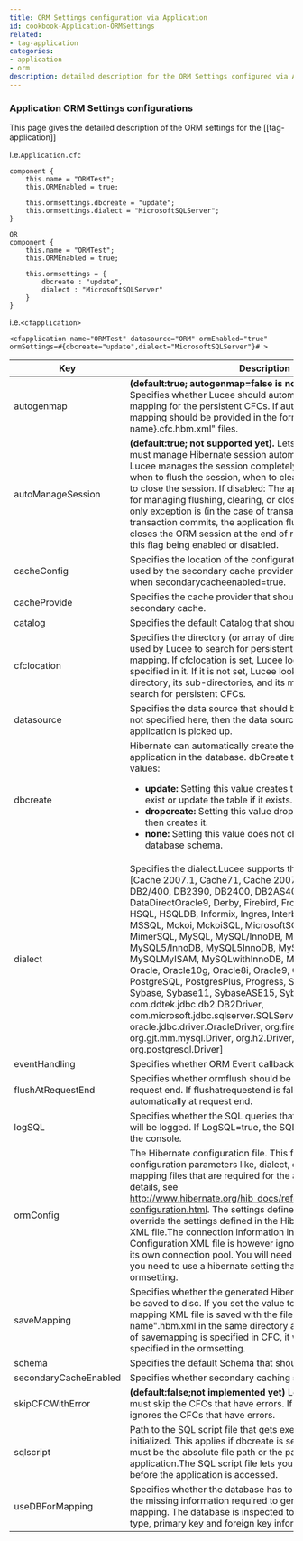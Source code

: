 ```yaml
---
title: ORM Settings configuration via Application
id: cookbook-Application-ORMSettings
related:
- tag-application
categories:
- application
- orm
description: detailed description for the ORM Settings configured via Application.cfc/cfapplication
---
```


### Application ORM Settings configurations ###

This page gives the detailed description of the ORM settings for the [[tag-application]]

i.e.<code>Application.cfc</code>

```luceescript
component {
	this.name = "ORMTest";
	this.ORMEnabled = true;

	this.ormsettings.dbcreate = "update";
	this.ormsettings.dialect = "MicrosoftSQLServer";
}

OR
component {
	this.name = "ORMTest";
	this.ORMEnabled = true;

	this.ormsettings = {
		dbcreate : "update",
		dialect : "MicrosoftSQLServer"
	}
}
```

i.e.<code>&lt;cfapplication&gt;</code>

```lucee
<cfapplication name="ORMTest" datasource="ORM" ormEnabled="true" ormSettings=#{dbcreate="update",dialect="MicrosoftSQLServer"}# >
```


Key | Description | default
-------------- | ----------------- | -----------------
autogenmap | **(default:true; autogenmap=false is not supported yet.)** Specifies whether Lucee should automatically generate mapping for the persistent CFCs. If autogenmap=false, mapping should be provided in the form of "{cfc-name}.cfc.hbm.xml" files. | true
autoManageSession | **(default:true; not supported yet).** Lets you specify if Lucee must manage Hibernate session automatically. If enabled: Lucee manages the session completely. That is, it decides when to flush the session, when to clear the session, and when to close the session. If disabled: The application is responsible for managing flushing, clearing, or closing of the session. The only exception is (in the case of transaction), when the transaction commits, the application flushes the session. Lucee closes the ORM session at the end of request irrespective of this flag being enabled or disabled. | true
cacheConfig | Specifies the location of the configuration file that should be used by the secondary cache provider.This setting is used only when secondarycacheenabled=true. | |
cacheProvide | Specifies the cache provider that should be used by ORM as secondary cache. | |
catalog | Specifies the default Catalog that should be used by ORM. | |
cfclocation | Specifies the directory (or array of directories) that should be used by Lucee to search for persistent CFCs to generate the mapping. If cfclocation is set, Lucee looks at only the paths specified in it. If it is not set, Lucee looks at the application directory, its sub-directories, and its mapped directories to search for persistent CFCs. | |
datasource | Specifies the data source that should be used by ORM. If it is not specified here, then the data source specified for the application is picked up. | |
dbcreate | Hibernate can automatically create the tables for your application in the database. dbCreate takes the following values: <ul><li> **update:** Setting this value creates the table if it does not exist or update the table if it exists.</li><li> **dropcreate:** Setting this value drops the table if it exists and then creates it.</li><li> **none:** Setting this value does not change anything in the database schema.</li></ul> | none
dialect | Specifies the dialect.Lucee supports the following dialects: [Cache 2007.1, Cache71, Cache 2007.1, DB2, DB2/390, DB2/400, DB2390, DB2400, DB2AS400, DB2OS390, DataDirectOracle9, Derby, Firebird, FrontBase, H2, H2DB, HSQL, HSQLDB, Informix, Ingres, Interbase, JDataStore, MSSQL, Mckoi, MckoiSQL, MicrosoftSQLServer, Mimer, MimerSQL, MySQL, MySQL/InnoDB, MySQL/MyISAM, MySQL5, MySQL5/InnoDB, MySQL5InnoDB, MySQLInnoDB, MySQLMyISAM, MySQLwithInnoDB, MySQLwithMyISAM, Oracle, Oracle10g, Oracle8i, Oracle9, Oracle9i, Pointbase, PostgreSQL, PostgresPlus, Progress, SAPDB, SQLServer, Sybase, Sybase11, SybaseASE15, SybaseAnywhere, com.ddtek.jdbc.db2.DB2Driver, com.microsoft.jdbc.sqlserver.SQLServerDriver, oracle.jdbc.driver.OracleDriver, org.firebirdsql.jdbc.FBDriver, org.gjt.mm.mysql.Driver, org.h2.Driver, org.hsqldb.jdbcDriver, org.postgresql.Driver] | |
eventHandling | Specifies whether ORM Event callbacks should be given. | false
flushAtRequestEnd | Specifies whether ormflush should be called automatically at request end. If flushatrequestend is false, ormflush is not called automatically at request end. | true
logSQL |  Specifies whether the SQL queries that are executed by ORM will be logged. If LogSQL=true, the SQL queries are logged to the console. | false
ormConfig | The Hibernate configuration file. This file contains various configuration parameters like, dialect, cache settings, and mapping files that are required for the application. For more details, see <http://www.hibernate.org/hib_docs/reference/en/html/session-configuration.html>. The settings defined in the ormsettings override the settings defined in the Hibernate Configuration XML file.The connection information in the Hibernate Configuration XML file is however ignored because Lucee uses its own connection pool. You will need to use this only when you need to use a hibernate setting that is not available using ormsetting. | |
saveMapping | Specifies whether the generated Hibernate mapping file has to be saved to disc. If you set the value to true, the Hibernate mapping XML file is saved with the filename "CFC name".hbm.xml in the same directory as the CFC. If any value of savemapping is specified in CFC, it will override the value specified in the ormsetting. | false |
schema | Specifies the default Schema that should be used by ORM. | false |
secondaryCacheEnabled | Specifies whether secondary caching should be enabled | false |
skipCFCWithError | **(default:false;not implemented yet)** Lets you specify if Lucee must skip the CFCs that have errors. If set to true, Lucee ignores the CFCs that have errors. | false |
sqlscript | Path to the SQL script file that gets executed after ORM is initialized. This applies if dbcreate is set to dropcreate. This must be the absolute file path or the path relative to the application.The SQL script file lets you populate the tables before the application is accessed.
useDBForMapping | Specifies whether the database has to be inspected to identify the missing information required to generate the Hibernate mapping. The database is inspected to get the column data type, primary key and foreign key information. | true
